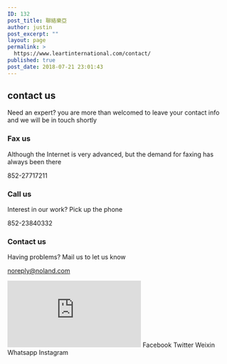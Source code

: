 ```yaml
---
ID: 132
post_title: 聯絡樂亞
author: justin
post_excerpt: ""
layout: page
permalink: >
  https://www.leartinternational.com/contact/
published: true
post_date: 2018-07-21 23:01:43
---
```

<h2>contact us</h2>
Need an expert? you are more than welcomed to leave your contact info and we will be in touch shortly
<h3>Fax us</h3>
Although the Internet is very advanced, but the demand for faxing has always been there

852-27717211
<h3>Call us</h3>
Interest in our work?
Pick up the phone

852-23840332
<h3>Contact us</h3>
Having problems?
Mail us to let us know

noreply@noland.com

<iframe src="https://maps.google.com/maps?q=%E9%A6%99%E6%B8%AF%E6%97%BA%E8%A7%92%E5%BD%8C%E6%95%A6%E9%81%93582-592%E8%99%9F&amp;t=m&amp;z=15&amp;output=embed&amp;iwloc=near" frameborder="0" marginwidth="0" marginheight="0" scrolling="no" aria-label="香港旺角彌敦道582-592號"></iframe>
<a target="_blank" rel="noopener">
Facebook
</a>
<a target="_blank" rel="noopener">
Twitter
</a>
<a target="_blank" rel="noopener">
Weixin
</a>
<a target="_blank" rel="noopener">
Whatsapp
</a>
<a target="_blank" rel="noopener">
Instagram
</a>